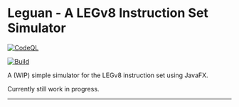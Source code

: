 # Leguan - A LEGv8 Instruction Set Simulator
[![CodeQL](https://github.com/GeoInter/Leguan/actions/workflows/codeql-analysis.yml/badge.svg?branch=main)](https://github.com/GeoInter/Leguan/actions/workflows/codeql-analysis.yml)

[![Build](https://github.com/GeoInter/Intrastellar/actions/workflows/build.yml/badge.svg)](https://github.com/GeoInter/Leguan/actions/workflows/build.yml)

A (WIP) simple simulator for the LEGv8 instruction set using JavaFX.

Currently still work in progress.

***
